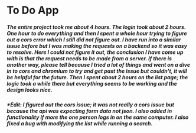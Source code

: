# To Do App

##### The entire project took me about 4 hours. The login took about 2 hours. One hour to do everything and then I spent a whole hour trying to figure out a cors error which I still did not figure out. I have run into a similar issue before but I was making the requests on a backend so it was easy to resolve. Here I could not figure it out, the conclusion I have come up with is that the request needs to be made from a server. If there is another way, please tell because I tried a lot of things and went on a dive in to cors and chromium to try and get past the issue but couldn't, it will be helpful for the future. Then I spent about 2 hours on the list page; the logic took a while there but everything seems to be working and the design looks nice.


##### *Edit: I figured out the cors issue; it was not really a cors issue but because the api was expecting form data not json. I also added in functionality if more the one person logs in on the same computer. I also fixed a bug with modifying the list while running a search.

